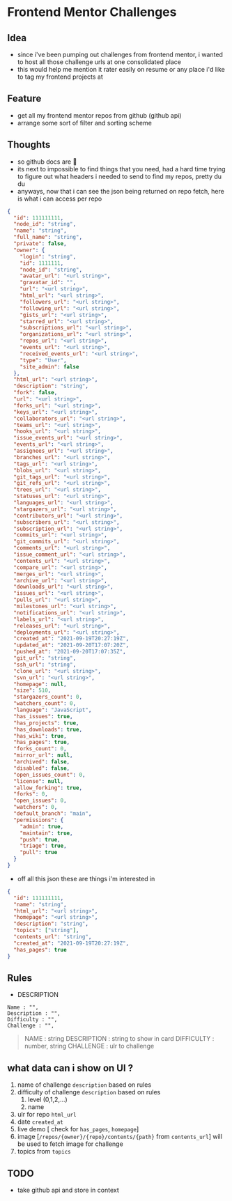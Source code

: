 # Frontend Mentor Challenges

## Idea

- since i've been pumping out challenges from frontend mentor, i wanted to host all those challenge urls at one consolidated place
- this would help me mention it rater easily on resume or any place i'd like to tag my frontend projects at

## Feature

- get all my frontend mentor repos from github (github api)
- arrange some sort of filter and sorting scheme

## Thoughts

- so github docs are 💩
- its next to impossible to find things that you need, had a hard time trying to figure out what headers i needed to send to find my repos, pretty du du
- anyways, now that i can see the json being returned on repo fetch, here is what i can access per repo

```json
{
  "id": 111111111,
  "node_id": "string",
  "name": "string",
  "full_name": "string",
  "private": false,
  "owner": {
    "login": "string",
    "id": 1111111,
    "node_id": "string",
    "avatar_url": "<url string>",
    "gravatar_id": "",
    "url": "<url string>",
    "html_url": "<url string>",
    "followers_url": "<url string>",
    "following_url": "<url string>",
    "gists_url": "<url string>",
    "starred_url": "<url string>",
    "subscriptions_url": "<url string>",
    "organizations_url": "<url string>",
    "repos_url": "<url string>",
    "events_url": "<url string>",
    "received_events_url": "<url string>",
    "type": "User",
    "site_admin": false
  },
  "html_url": "<url string>",
  "description": "string",
  "fork": false,
  "url": "<url string>",
  "forks_url": "<url string>",
  "keys_url": "<url string>",
  "collaborators_url": "<url string>",
  "teams_url": "<url string>",
  "hooks_url": "<url string>",
  "issue_events_url": "<url string>",
  "events_url": "<url string>",
  "assignees_url": "<url string>",
  "branches_url": "<url string>",
  "tags_url": "<url string>",
  "blobs_url": "<url string>",
  "git_tags_url": "<url string>",
  "git_refs_url": "<url string>",
  "trees_url": "<url string>",
  "statuses_url": "<url string>",
  "languages_url": "<url string>",
  "stargazers_url": "<url string>",
  "contributors_url": "<url string>",
  "subscribers_url": "<url string>",
  "subscription_url": "<url string>",
  "commits_url": "<url string>",
  "git_commits_url": "<url string>",
  "comments_url": "<url string>",
  "issue_comment_url": "<url string>",
  "contents_url": "<url string>",
  "compare_url": "<url string>",
  "merges_url": "<url string>",
  "archive_url": "<url string>",
  "downloads_url": "<url string>",
  "issues_url": "<url string>",
  "pulls_url": "<url string>",
  "milestones_url": "<url string>",
  "notifications_url": "<url string>",
  "labels_url": "<url string>",
  "releases_url": "<url string>",
  "deployments_url": "<url string>",
  "created_at": "2021-09-19T20:27:19Z",
  "updated_at": "2021-09-20T17:07:20Z",
  "pushed_at": "2021-09-20T17:07:35Z",
  "git_url": "string",
  "ssh_url": "string",
  "clone_url": "<url string>",
  "svn_url": "<url string>",
  "homepage": null,
  "size": 510,
  "stargazers_count": 0,
  "watchers_count": 0,
  "language": "JavaScript",
  "has_issues": true,
  "has_projects": true,
  "has_downloads": true,
  "has_wiki": true,
  "has_pages": true,
  "forks_count": 0,
  "mirror_url": null,
  "archived": false,
  "disabled": false,
  "open_issues_count": 0,
  "license": null,
  "allow_forking": true,
  "forks": 0,
  "open_issues": 0,
  "watchers": 0,
  "default_branch": "main",
  "permissions": {
    "admin": true,
    "maintain": true,
    "push": true,
    "triage": true,
    "pull": true
  }
}
```

- off all this json these are things i'm interested in

```json
{
  "id": 111111111,
  "name": "string",
  "html_url": "<url string>",
  "homepage": "<url string>",
  "description": "string",
  "topics": ["string"],
  "contents_url": "string",
  "created_at": "2021-09-19T20:27:19Z",
  "has_pages": true
}
```

## Rules

- DESCRIPTION

```
Name : "",
Description : "",
Difficulty : "",
Challenge : "",
```

> NAME : string
> DESCRIPTION : string to show in card
> DIFFICULTY : number, string
> CHALLENGE : ulr to challenge

## what data can i show on UI ?

1. name of challenge `description` based on rules
2. difficulty of challenge `description` based on rules
   1. level (0,1,2,...)
   2. name
3. ulr for repo `html_url`
4. date `created_at`
5. live demo [ check for `has_pages`, `homepage`]
6. image [`/repos/{owner}/{repo}/contents/{path}` from `contents_url`] will be used to fetch image for challenge
7. topics from `topics`

## TODO

- take github api and store in context
